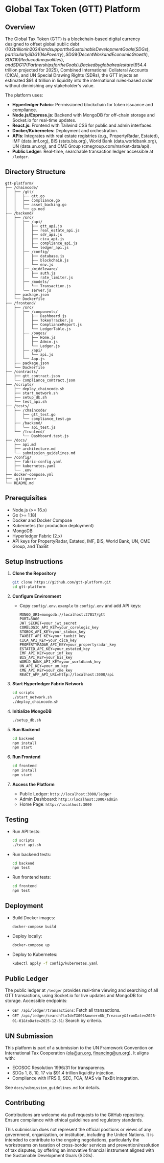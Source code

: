 # Global Tax Token (GTT) Platform

## Overview
The Global Tax Token (GTT) is a blockchain-based digital currency designed to offset global public debt ($102 trillion in 2024) and support the Sustainable Development Goals (SDGs), particularly SDG 1 (No Poverty), SDG 8 (Decent Work and Economic Growth), SDG 10 (Reduced Inequalities), and SDG 17 (Partnerships for the Goals). Backed by global real estate ($654.4 trillion projected for 2025), Combined International Collateral Accounts (CICA), and UN Special Drawing Rights (SDRs), the GTT injects an estimated $91.4 trillion in liquidity into the international rules-based order without diminishing any stakeholder's value.

The platform uses:
- **Hyperledger Fabric**: Permissioned blockchain for token issuance and compliance.
- **Node.js/Express.js**: Backend with MongoDB for off-chain storage and Socket.io for real-time updates.
- **React.js**: Frontend with Tailwind CSS for public and admin interfaces.
- **Docker/Kubernetes**: Deployment and orchestration.
- **APIs**: Integrates with real estate registries (e.g., PropertyRadar, Estated), IMF (data.imf.org), BIS (stats.bis.org), World Bank (data.worldbank.org), UN (data.un.org), and CME Group (cmegroup.com/market-data/api).
- **Public Ledger**: Real-time, searchable transaction ledger accessible at `/ledger`.

## Directory Structure
```
gtt-platform/
├── /chaincode/
│   ├── /gtt/
│   │   ├── gtt.go
│   │   ├── compliance.go
│   │   ├── asset_backing.go
│   │   └── go.mod
├── /backend/
│   ├── /src/
│   │   ├── /api/
│   │   │   ├── gtt_api.js
│   │   │   ├── real_estate_api.js
│   │   │   ├── sdr_api.js
│   │   │   ├── cica_api.js
│   │   │   ├── compliance_api.js
│   │   │   └── ledger_api.js
│   │   ├── /config/
│   │   │   ├── database.js
│   │   │   ├── blockchain.js
│   │   │   └── env.js
│   │   ├── /middleware/
│   │   │   ├── auth.js
│   │   │   └── rate_limiter.js
│   │   ├── /models/
│   │   │   └── Transaction.js
│   │   └── server.js
│   ├── package.json
│   └── Dockerfile
├── /frontend/
│   ├── /src/
│   │   ├── /components/
│   │   │   ├── Dashboard.js
│   │   │   ├── TokenTracker.js
│   │   │   ├── ComplianceReport.js
│   │   │   └── LedgerTable.js
│   │   ├── /pages/
│   │   │   ├── Home.js
│   │   │   ├── Admin.js
│   │   │   └── Ledger.js
│   │   ├── /api/
│   │   │   └── api.js
│   │   └── App.js
│   ├── package.json
│   └── Dockerfile
├── /contracts/
│   ├── gtt_contract.json
│   └── compliance_contract.json
├── /scripts/
│   ├── deploy_chaincode.sh
│   ├── start_network.sh
│   ├── setup_db.sh
│   └── test_api.sh
├── /tests/
│   ├── /chaincode/
│   │   ├── gtt_test.go
│   │   └── compliance_test.go
│   ├── /backend/
│   │   └── api_test.js
│   └── /frontend/
│       └── Dashboard.test.js
├── /docs/
│   ├── api.md
│   ├── architecture.md
│   └── submission_guidelines.md
├── /config/
│   ├── fabric-config.yaml
│   ├── kubernetes.yaml
│   └── .env
├── docker-compose.yml
├── .gitignore
└── README.md
```

## Prerequisites
- Node.js (>= 16.x)
- Go (>= 1.18)
- Docker and Docker Compose
- Kubernetes (for production deployment)
- MongoDB
- Hyperledger Fabric (2.x)
- API keys for PropertyRadar, Estated, IMF, BIS, World Bank, UN, CME Group, and TaxBit

## Setup Instructions

1. **Clone the Repository**
   ```bash
   git clone https://github.com/gtt-platform.git
   cd gtt-platform
   ```

2. **Configure Environment**
   - Copy `config/.env.example` to `config/.env` and add API keys:
     ```env
     MONGO_URI=mongodb://localhost:27017/gtt
     PORT=3000
     JWT_SECRET=your_jwt_secret
     CORELOGIC_API_KEY=your_corelogic_key
     STOBOX_API_KEY=your_stobox_key
     TAXBIT_API_KEY=your_taxbit_key
     CICA_API_KEY=your_cica_key
     PROPERTYRADAR_API_KEY=your_propertyradar_key
     ESTATED_API_KEY=your_estated_key
     IMF_API_KEY=your_imf_key
     BIS_API_KEY=your_bis_key
     WORLD_BANK_API_KEY=your_worldbank_key
     UN_API_KEY=your_un_key
     CME_API_KEY=your_cme_key
     REACT_APP_API_URL=http://localhost:3000/api
     ```

3. **Start Hyperledger Fabric Network**
   ```bash
   cd scripts
   ./start_network.sh
   ./deploy_chaincode.sh
   ```

4. **Initialize MongoDB**
   ```bash
   ./setup_db.sh
   ```

5. **Run Backend**
   ```bash
   cd backend
   npm install
   npm start
   ```

6. **Run Frontend**
   ```bash
   cd frontend
   npm install
   npm start
   ```

7. **Access the Platform**
   - Public Ledger: `http://localhost:3000/ledger`
   - Admin Dashboard: `http://localhost:3000/admin`
   - Home Page: `http://localhost:3000`

## Testing
- Run API tests:
  ```bash
  cd scripts
  ./test_api.sh
  ```
- Run backend tests:
  ```bash
  cd backend
  npm test
  ```
- Run frontend tests:
  ```bash
  cd frontend
  npm test
  ```

## Deployment
- Build Docker images:
  ```bash
  docker-compose build
  ```
- Deploy locally:
  ```bash
  docker-compose up
  ```
- Deploy to Kubernetes:
  ```bash
  kubectl apply -f config/kubernetes.yaml
  ```

## Public Ledger
The public ledger at `/ledger` provides real-time viewing and searching of all GTT transactions, using Socket.io for live updates and MongoDB for storage. Accessible endpoints:
- `GET /api/ledger/transactions`: Fetch all transactions.
- `GET /api/ledger/search?txId=TX001&owner=UN_Treasury&fromDate=2025-01-01&toDate=2025-12-31`: Search by criteria.

## UN Submission
This platform is part of a submission to the UN Framework Convention on International Tax Cooperation (ola@un.org, financing@un.org). It aligns with:
- ECOSOC Resolution 1996/31 for transparency.
- SDGs 1, 8, 10, 17 via $91.4 trillion liquidity injection.
- Compliance with IFRS 9, SEC, FCA, MAS via TaxBit integration.

See `docs/submission_guidelines.md` for details.

## Contributing
Contributions are welcome via pull requests to the GitHub repository. Ensure compliance with ethical guidelines and regulatory standards.

This submission does not represent the official positions or views of any government, organization, or institution, including the United Nations. It is intended to contribute to the ongoing negotiations, particularly the workstreams on taxation of cross-border services and prevention/resolution of tax disputes, by offering an innovative financial instrument aligned with the Sustainable Development Goals (SDGs).
